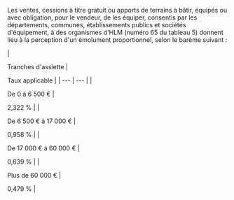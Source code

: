 Les ventes, cessions à titre gratuit ou apports de terrains à bâtir, équipés ou avec obligation, pour le vendeur, de les équiper, consentis par les départements, communes, établissements publics et sociétés d'équipement, à des organismes d'HLM (numéro 65 du tableau 5) donnent lieu à la perception d'un émolument proportionnel, selon le barème suivant :


  

  



| 


Tranches d'assiette | 


Taux applicable |
| --- | --- |
| 

De 0 à 6 500 € | 

2,322 % |
| 

De 6 500 € à 17 000 € | 

0,958 % |
| 

De 17 000 € à 60 000 € | 

0,639 % |
| 

Plus de 60 000 € | 

0,479 % |


